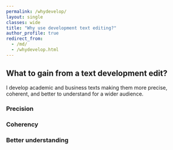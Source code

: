 ```yaml
---
permalink: /whydevelop/
layout: single
classes: wide
title: "Why use development text editing?"
author_profile: true
redirect_from:
  - /md/
  - /whydevelop.html
---
```


## What to gain from a text development edit?

I develop academic and business texts making them more precise, coherent, and better to understand for a wider audience.

### Precision



### Coherency



### Better understanding 





